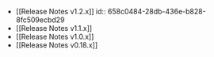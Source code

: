 - [[Release Notes v1.2.x]]
  id:: 658c0484-28db-436e-b828-8fc509ecbd29
- [[Release Notes v1.1.x]]
- [[Release Notes v1.0.x]]
- [[Release Notes v0.18.x]]